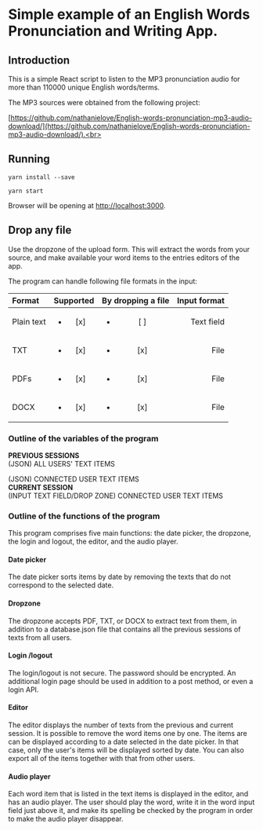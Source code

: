 # Simple example of an English Words Pronunciation and Writing App.


## Introduction

This is a simple React script to listen to the MP3 pronunciation audio for more than 110000 unique English words/terms. 

The MP3 sources were obtained from the following project: 

[https://github.com/nathanielove/English-words-pronunciation-mp3-audio-download/](https://github.com/nathanielove/English-words-pronunciation-mp3-audio-download/).<br>

## Running

```
yarn install --save

yarn start
```

Browser will be opening at [http://localhost:3000](http://localhost:3000).<br>

## Drop any file

Use the dropzone of the upload form.
This will extract the words from your source, and make available your word items to the entries editors of the app.

The program can handle following file formats in the input:

| Format     | Supported          | By dropping a file | Input format | 
|:------------|:--------------------:|:--------------------:|--------------:|
| Plain text | <ul><li>[x] </li></ul> | <ul><li>[ ] </li> | Text field | 
| TXT       | <ul><li>[x] </li></ul> | <ul><li>[x] </li></ul> | File         | 
| PDFs       | <ul><li>[x] </li></ul> | <ul><li>[x] </li></ul> | File         |  
| DOCX       | <ul><li>[x] </li></ul> | <ul><li>[x] </li></ul> | File         | 


### Outline of the variables of the program

__PREVIOUS SESSIONS__  
(JSON) ALL USERS' TEXT ITEMS  

(JSON) CONNECTED USER TEXT ITEMS  
__CURRENT SESSION__  
(INPUT TEXT FIELD/DROP ZONE) CONNECTED USER TEXT ITEMS  

### Outline of the functions of the program

This program comprises five main functions: the date picker, the dropzone, the login and logout, the editor, and the audio player.

#### Date picker
The date picker sorts items by date by removing the texts that do not correspond to the selected date.

#### Dropzone
The dropzone accepts PDF, TXT, or DOCX to extract text from them, in addition to a database.json file that contains all the previous sessions of texts from all users.

#### Login /logout 
The login/logout is not secure. The password should be encrypted. An additional login page should be used in addition to a post method, or even a login API.

#### Editor
The editor displays the  number of texts from the previous and current session. It is possible to remove the word items one by one. The items are can be displayed according to a date selected in the date picker. In that case, only the user's items will be displayed sorted by date. You can also export all of the items together with that from other users.

#### Audio player
Each word item that is listed in the text items is displayed in the editor, and has an audio player. The user should play the word, write it in the word input field just above it, and make its spelling be checked by the program in order to make the audio player disappear.
